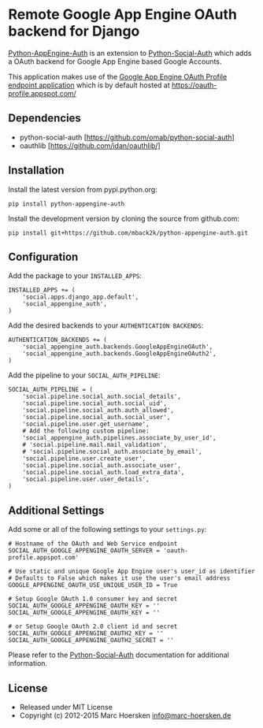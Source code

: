 Remote Google App Engine OAuth backend for Django
=================================================

[Python-AppEngine-Auth](https://github.com/mback2k/python-appengine-auth) is an
extension to [Python-Social-Auth](https://github.com/omab/python-social-auth)
which adds a OAuth backend for Google App Engine based Google Accounts.

This application makes use of the
[Google App Engine OAuth Profile endpoint application](https://github.com/mback2k/appengine-oauth-profile)
which is by default hosted at https://oauth-profile.appspot.com/

Dependencies
------------
- python-social-auth [https://github.com/omab/python-social-auth]
- oauthlib           [https://github.com/idan/oauthlib/]

Installation
------------
Install the latest version from pypi.python.org:

    pip install python-appengine-auth

Install the development version by cloning the source from github.com:

    pip install git+https://github.com/mback2k/python-appengine-auth.git

Configuration
-------------
Add the package to your `INSTALLED_APPS`:

    INSTALLED_APPS += (
        'social.apps.django_app.default',
        'social_appengine_auth',
    )

Add the desired backends to your `AUTHENTICATION BACKENDS`:

    AUTHENTICATION_BACKENDS += (
        'social_appengine_auth.backends.GoogleAppEngineOAuth',
        'social_appengine_auth.backends.GoogleAppEngineOAuth2',
    )

Add the pipeline to your `SOCIAL_AUTH_PIPELINE`:

    SOCIAL_AUTH_PIPELINE = (
        'social.pipeline.social_auth.social_details',
        'social.pipeline.social_auth.social_uid',
        'social.pipeline.social_auth.auth_allowed',
        'social.pipeline.social_auth.social_user',
        'social.pipeline.user.get_username',
        # Add the following custom pipeline:
        'social_appengine_auth.pipelines.associate_by_user_id',
        # 'social.pipeline.mail.mail_validation',
        # 'social.pipeline.social_auth.associate_by_email',
        'social.pipeline.user.create_user',
        'social.pipeline.social_auth.associate_user',
        'social.pipeline.social_auth.load_extra_data',
        'social.pipeline.user.user_details',
    )

Additional Settings
-------------------
Add some or all of the following settings to your `settings.py`:

    # Hostname of the OAuth and Web Service endpoint
    SOCIAL_AUTH_GOOGLE_APPENGINE_OAUTH_SERVER = 'oauth-profile.appspot.com'

    # Use static and unique Google App Engine user's user_id as identifier
    # Defaults to False which makes it use the user's email address
    GOOGLE_APPENGINE_OAUTH_USE_UNIQUE_USER_ID = True

    # Setup Google OAuth 1.0 consumer key and secret
    SOCIAL_AUTH_GOOGLE_APPENGINE_OAUTH_KEY = ''
    SOCIAL_AUTH_GOOGLE_APPENGINE_OAUTH_KEY = ''

    # or Setup Google OAuth 2.0 client id and secret
    SOCIAL_AUTH_GOOGLE_APPENGINE_OAUTH2_KEY = ''
    SOCIAL_AUTH_GOOGLE_APPENGINE_OAUTH2_SECRET = ''

Please refer to the [Python-Social-Auth](http://psa.matiasaguirre.net/)
documentation for additional information.

License
-------
* Released under MIT License
* Copyright (c) 2012-2015 Marc Hoersken <info@marc-hoersken.de>
